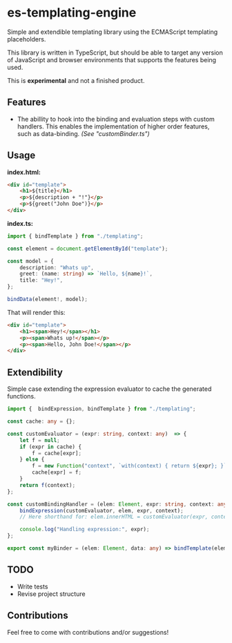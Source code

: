 es-templating-engine
==

Simple and extendible templating library using the ECMAScript templating placeholders.

This library is written in TypeScript, but should be able to target any version of JavaScript and browser environments that supports the features being used.

This is **experimental** and not a finished product.

## Features
* The abillity to hook into the binding and evaluation steps with custom handlers. This enables the implementation of higher order features, such as data-binding. *(See "customBinder.ts")*


## Usage

**index.html:**

```html
<div id="template">        
    <h1>${title}</h1>
    <p>${description + "!"}</p>
    <p>${greet("John Doe")}</p>
</div>
```

**index.ts:**

```ts
import { bindTemplate } from "./templating";

const element = document.getElementById("template");

const model = {
    description: "Whats up",
    greet: (name: string) => `Hello, ${name}!`,
    title: "Hey!",
};

bindData(element!, model);
```

That will render this:

```html
<div id="template">
    <h1><span>Hey!</span></h1>
    <p><span>Whats up!</span></p>
    <p><span>Hello, John Doe!</span></p>
</div>
```

## Extendibility

Simple case extending the expression evaluator to cache the generated functions.

```ts
import {  bindExpression, bindTemplate } from "./templating";

const cache: any = {};

const customEvaluator = (expr: string, context: any)  => {
    let f = null;
    if (expr in cache) {
        f = cache[expr];
    } else {
        f = new Function("context", `with(context) { return ${expr}; }`);
        cache[expr] = f;
    }
    return f(context);
};

const customBindingHandler = (elem: Element, expr: string, context: any) => {
    bindExpression(customEvaluator, elem, expr, context);
    // Here shorthand for: elem.innerHTML = customEvaluator(expr, context);

    console.log("Handling expression:", expr);
};

export const myBinder = (elem: Element, data: any) => bindTemplate(elem!, data, customBindingHandler);

```

## TODO
* Write tests
* Revise project structure

## Contributions
Feel free to come with contributions and/or suggestions!